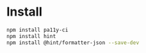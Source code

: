 # Install

```bash
npm install pa11y-ci
npm install hint
npm install @hint/formatter-json --save-dev
```
